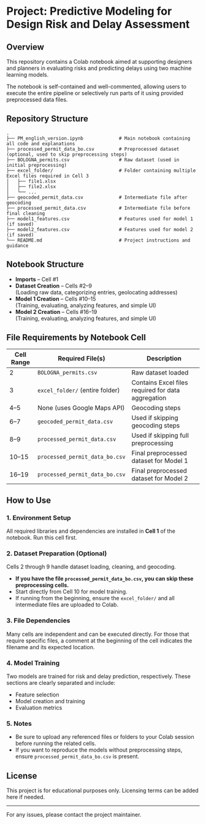 # Project: Predictive Modeling for Design Risk and Delay Assessment

## Overview
This repository contains a Colab notebook aimed at supporting designers and planners in evaluating risks and predicting delays using two machine learning models.

The notebook is self-contained and well-commented, allowing users to execute the entire pipeline or selectively run parts of it using provided preprocessed data files.

## Repository Structure
```
.
├── PM_english_version.ipynb             # Main notebook containing all code and explanations
├── processed_permit_data_bo.csv         # Preprocessed dataset (optional, used to skip preprocessing steps)
├── BOLOGNA_permits.csv                  # Raw dataset (used in initial preprocessing)
├── excel_folder/                        # Folder containing multiple Excel files required in Cell 3
│   ├── file1.xlsx
│   ├── file2.xlsx
│   └── ...
├── geocoded_permit_data.csv             # Intermediate file after geocoding
├── processed_permit_data.csv            # Intermediate file before final cleaning
├── model1_features.csv                  # Features used for model 1 (if saved)
├── model2_features.csv                  # Features used for model 2 (if saved)
└── README.md                            # Project instructions and guidance
```

## Notebook Structure
- **Imports** – Cell #1
- **Dataset Creation** – Cells #2–9  
  (Loading raw data, categorizing entries, geolocating addresses)
- **Model 1 Creation** – Cells #10–15  
  (Training, evaluating, analyzing features, and simple UI)
- **Model 2 Creation** – Cells #16–19  
  (Training, evaluating, analyzing features, and simple UI)

## File Requirements by Notebook Cell
| Cell Range | Required File(s)                   | Description                                               |
|------------|------------------------------------|-----------------------------------------------------------|
| 2          | `BOLOGNA_permits.csv`              | Raw dataset loaded                                        |
| 3          | `excel_folder/` (entire folder)    | Contains Excel files required for data aggregation        |
| 4–5        | None (uses Google Maps API)        | Geocoding steps                                           |
| 6–7        | `geocoded_permit_data.csv`         | Used if skipping geocoding steps                         |
| 8–9        | `processed_permit_data.csv`        | Used if skipping full preprocessing                      |
| 10–15      | `processed_permit_data_bo.csv`     | Final preprocessed dataset for Model 1                  |
| 16–19      | `processed_permit_data_bo.csv`     | Final preprocessed dataset for Model 2                  |

## How to Use

### 1. Environment Setup
All required libraries and dependencies are installed in **Cell 1** of the notebook. Run this cell first.

### 2. Dataset Preparation (Optional)
Cells 2 through 9 handle dataset loading, cleaning, and geocoding.
- **If you have the file `processed_permit_data_bo.csv`, you can skip these preprocessing cells.**
- Start directly from Cell 10 for model training.
- If running from the beginning, ensure the `excel_folder/` and all intermediate files are uploaded to Colab.

### 3. File Dependencies
Many cells are independent and can be executed directly. For those that require specific files, a comment at the beginning of the cell indicates the filename and its expected location.

### 4. Model Training
Two models are trained for risk and delay prediction, respectively. These sections are clearly separated and include:
- Feature selection
- Model creation and training
- Evaluation metrics

### 5. Notes
- Be sure to upload any referenced files or folders to your Colab session before running the related cells.
- If you want to reproduce the models without preprocessing steps, ensure `processed_permit_data_bo.csv` is present.

## License
This project is for educational purposes only. Licensing terms can be added here if needed.

---

For any issues, please contact the project maintainer.
